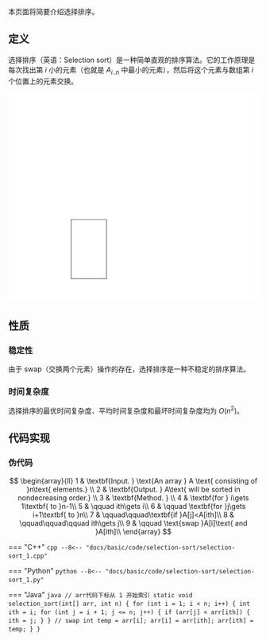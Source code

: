 本页面将简要介绍选择排序。

## 定义

选择排序（英语：Selection sort）是一种简单直观的排序算法。它的工作原理是每次找出第 $i$ 小的元素（也就是 $A_{i..n}$ 中最小的元素），然后将这个元素与数组第 $i$ 个位置上的元素交换。

![selection sort animate example](images/selection-sort-animate.svg)

## 性质

### 稳定性

由于 swap（交换两个元素）操作的存在，选择排序是一种不稳定的排序算法。

### 时间复杂度

选择排序的最优时间复杂度、平均时间复杂度和最坏时间复杂度均为 $O(n^2)$。

## 代码实现

### 伪代码

$$
\begin{array}{ll}
1 & \textbf{Input. } \text{An array } A \text{ consisting of }n\text{ elements.} \\
2 & \textbf{Output. } A\text{ will be sorted in nondecreasing order.} \\
3 & \textbf{Method. }  \\
4 & \textbf{for } i\gets 1\textbf{ to }n-1\\
5 & \qquad ith\gets i\\
6 & \qquad \textbf{for }j\gets i+1\textbf{ to }n\\
7 & \qquad\qquad\textbf{if }A[j]<A[ith]\\
8 & \qquad\qquad\qquad ith\gets j\\
9 & \qquad \text{swap }A[i]\text{ and }A[ith]\\
\end{array}
$$

=== "C++"
    ```cpp
    --8<-- "docs/basic/code/selection-sort/selection-sort_1.cpp"
    ```

=== "Python"
    ```python
    --8<-- "docs/basic/code/selection-sort/selection-sort_1.py"
    ```

=== "Java"
    ```java
    // arr代码下标从 1 开始索引
    static void selection_sort(int[] arr, int n) {
        for (int i = 1; i < n; i++) {
            int ith = i;
            for (int j = i + 1; j <= n; j++) {
                if (arr[j] < arr[ith]) {
                    ith = j;
                }
            }
            // swap
            int temp = arr[i];
            arr[i] = arr[ith];
            arr[ith] = temp;
        }
    }
    ```
